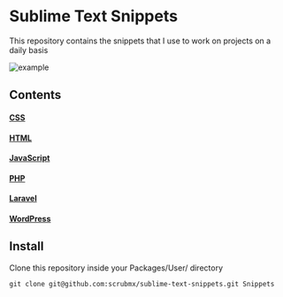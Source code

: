 # Sublime Text Snippets

This repository contains the snippets that I use to work on projects on a daily basis

![example](http://www.google.com/image.jpg)

## Contents

#### [CSS](https://github.com/scrubmx/sublime-text-snippets/tree/master/css)
#### [HTML](https://github.com/scrubmx/sublime-text-snippets/tree/master/html)
#### [JavaScript](https://github.com/scrubmx/sublime-text-snippets/tree/master/js)
#### [PHP](https://github.com/scrubmx/sublime-text-snippets/tree/master/php)
#### [Laravel](https://github.com/scrubmx/sublime-text-snippets/tree/master/laravel)
#### [WordPress](https://github.com/scrubmx/sublime-text-snippets/tree/master/wordpress)

## Install

Clone this repository inside your Packages/User/ directory
```
git clone git@github.com:scrubmx/sublime-text-snippets.git Snippets
```
